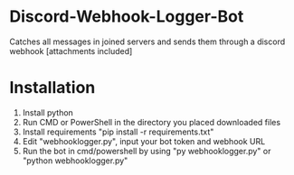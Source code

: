 # Discord-Webhook-Logger-Bot
Catches all messages in joined servers and sends them through a discord webhook [attachments included]


# Installation
 1. Install python
 2. Run CMD or PowerShell in the directory you placed downloaded files
 3. Install requirements "pip install -r requirements.txt"
 4. Edit "webhooklogger.py", input your bot token and webhook URL
 5. Run the bot in cmd/powershell by using "py webhooklogger.py" or "python webhooklogger.py" 
